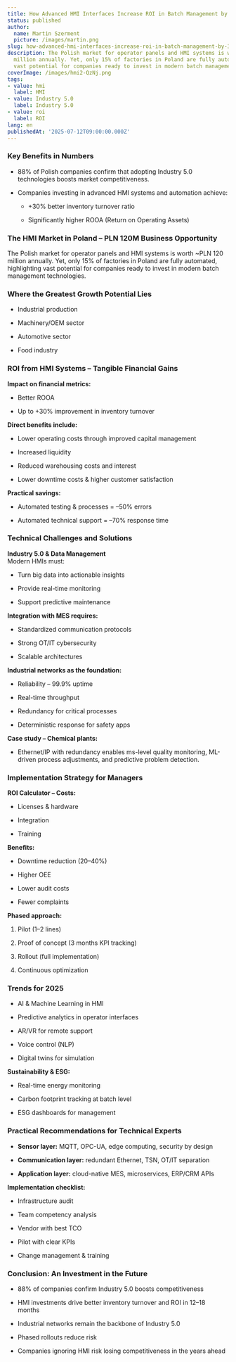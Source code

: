 ```yaml
---
title: How Advanced HMI Interfaces Increase ROI in Batch Management by 30%
status: published
author:
  name: Martin Szerment
  picture: /images/martin.png
slug: how-advanced-hmi-interfaces-increase-roi-in-batch-management-by-30
description: The Polish market for operator panels and HMI systems is worth ~PLN 120
  million annually. Yet, only 15% of factories in Poland are fully automated, highlighting
  vast potential for companies ready to invest in modern batch management technologies.
coverImage: /images/hmi2-QzNj.png
tags:
- value: hmi
  label: HMI
- value: Industry 5.0
  label: Industry 5.0
- value: roi
  label: ROI
lang: en
publishedAt: '2025-07-12T09:00:00.000Z'
---
```

### Key Benefits in Numbers

- 88% of Polish companies confirm that adopting Industry 5.0 technologies boosts market competitiveness.

- Companies investing in advanced HMI systems and automation achieve:

  - +30% better inventory turnover ratio

  - Significantly higher ROOA (Return on Operating Assets)

### The HMI Market in Poland – PLN 120M Business Opportunity

The Polish market for operator panels and HMI systems is worth \~PLN 120 million annually. Yet, only 15% of factories in Poland are fully automated, highlighting vast potential for companies ready to invest in modern batch management technologies.

### Where the Greatest Growth Potential Lies

- Industrial production

- Machinery/OEM sector

- Automotive sector

- Food industry

### ROI from HMI Systems – Tangible Financial Gains

**Impact on financial metrics:**

- Better ROOA

- Up to +30% improvement in inventory turnover

**Direct benefits include:**

- Lower operating costs through improved capital management

- Increased liquidity

- Reduced warehousing costs and interest

- Lower downtime costs & higher customer satisfaction

**Practical savings:**

- Automated testing & processes = –50% errors

- Automated technical support = –70% response time

### Technical Challenges and Solutions

**Industry 5.0 & Data Management**\
Modern HMIs must:

- Turn big data into actionable insights

- Provide real-time monitoring

- Support predictive maintenance

**Integration with MES requires:**

- Standardized communication protocols

- Strong OT/IT cybersecurity

- Scalable architectures

**Industrial networks as the foundation:**

- Reliability – 99.9% uptime

- Real-time throughput

- Redundancy for critical processes

- Deterministic response for safety apps

**Case study – Chemical plants:**

- Ethernet/IP with redundancy enables ms-level quality monitoring, ML-driven process adjustments, and predictive problem detection.

### Implementation Strategy for Managers

**ROI Calculator – Costs:**

- Licenses & hardware

- Integration

- Training

**Benefits:**

- Downtime reduction (20–40%)

- Higher OEE

- Lower audit costs

- Fewer complaints

**Phased approach:**

1. Pilot (1–2 lines)

2. Proof of concept (3 months KPI tracking)

3. Rollout (full implementation)

4. Continuous optimization

### Trends for 2025

- AI & Machine Learning in HMI

- Predictive analytics in operator interfaces

- AR/VR for remote support

- Voice control (NLP)

- Digital twins for simulation

**Sustainability & ESG:**

- Real-time energy monitoring

- Carbon footprint tracking at batch level

- ESG dashboards for management

### Practical Recommendations for Technical Experts

- **Sensor layer:** MQTT, OPC-UA, edge computing, security by design

- **Communication layer:** redundant Ethernet, TSN, OT/IT separation

- **Application layer:** cloud-native MES, microservices, ERP/CRM APIs

**Implementation checklist:**

- Infrastructure audit

- Team competency analysis

- Vendor with best TCO

- Pilot with clear KPIs

- Change management & training

### Conclusion: An Investment in the Future

- 88% of companies confirm Industry 5.0 boosts competitiveness

- HMI investments drive better inventory turnover and ROI in 12–18 months

- Industrial networks remain the backbone of Industry 5.0

- Phased rollouts reduce risk

- Companies ignoring HMI risk losing competitiveness in the years ahead